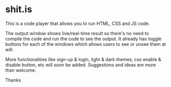 # shit.is

This is a code player that allows you to run HTML, CSS and JS code.

The output window shows live/real-time result so there's no need to compile the code and run the code to see the output.
It already has toggle buttons for each of the windows which allows users to see or unsee them at will.

More functionalities like sign-up & login, light & dark themes, css enable & disable button, etc will soon be added.
Suggestions and ideas are more than welcome.

Thanks
